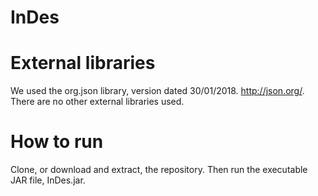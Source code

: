 # InDes

# External libraries
We used the org.json library, version dated 30/01/2018. http://json.org/. There are no other external libraries used.

# How to run
Clone, or download and extract, the repository. Then run the executable JAR file, InDes.jar.
